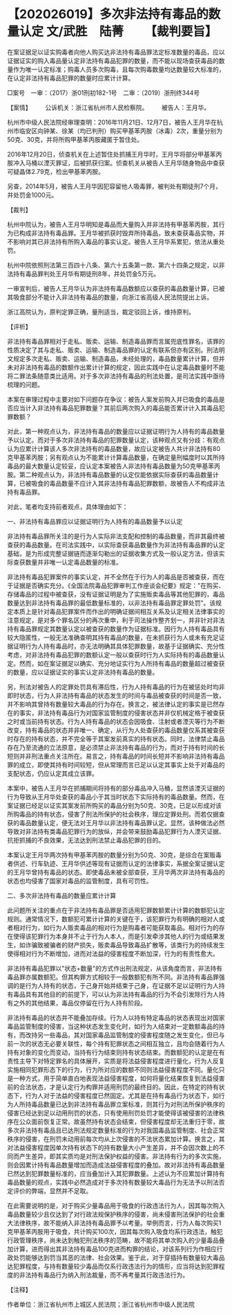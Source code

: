 # 【202026019】多次非法持有毒品的数量认定 文/武胜　陆菁 　　【裁判要旨】

在案证据足以证实购毒者向他人购买达非法持有毒品罪法定标准数量的毒品，应以证据证实的购入毒品量认定非法持有毒品犯罪的数量，而不能以现场查获毒品的数量作为唯一认定标准；购毒人员多次购毒，且每次购毒数量均达数量较大标准的，在认定非法持有毒品犯罪的数量时应累计计算。

□案号　一审：（2017）浙01刑初182-1号　二审：（2019）浙刑终344号

【案情】 　　公诉机关：浙江省杭州市人民检察院。 　　被告人：王月华。

杭州市中级人民法院经审理查明：2016年11月21日、12月7日，被告人王月华在杭州市临安区向钟某、徐某（均已判刑）购买甲基苯丙胺（冰毒）2次，重量分别为50克、30克，并将所购甲基苯丙胺藏匿于暂住处。

2016年12月20日，侦查机关在上述暂住处抓捕王月华时，王月华将部分甲基苯丙胺冲入马桶以湮灭罪证，后被抓获归案。侦查机关从被告人王月华随身物品中查获可疑晶体2.79克，检出甲基苯丙胺。

另查，2014年5月，被告人王月华因犯容留他人吸毒罪，被判处有期徒刑7个月，并处罚金1000元。

【裁判】

杭州中院认为，被告人王月华明知是毒品而大量购入并非法持有甲基苯丙胺，其行为已构成非法持有毒品罪。王月华被抓获时毁弃所持毒品，致未查获毒品实物，并不影响对其已非法持有所购入毒品的事实认定。被告人王月华系累犯，依法从重处罚。

杭州中院依照刑法第三百四十八条、第六十五条第一款、第六十四条之规定，以非法持有毒品罪判处王月华有期徒刑8年，并处罚金5万元。

一审宣判后，被告人王月华认为非法持有毒品数额应以查获的毒品数量计算，已被其吸食部分不能计入非法持有毒品的数量，向浙江省高级人民法院提出上诉。

浙江高院认为，原判定罪正确，量刑适当，裁定驳回上诉，维持原判。

【评析】

非法持有毒品罪相对于走私、贩卖、运输、制造毒品罪而言属兜底性罪名，该罪的性质决定了其与走私、贩卖、运输、制造毒品罪的认定有联系但亦有区别。刑法明文规定多次走私、贩卖、运输、制造毒品，未经处理的，毒品数量累计计算，但并未对非法持有毒品的数额作出累计计算的规定，因此实践中在认定毒品数量时不能将二罪法条随意类比适用。对于多次非法持有毒品的刑法处置，是司法实践中亟待梳理的问题。

本案在审理过程中主要对如下问题存在争议：被告人案发前购入并已吸食的毒品是否应当计入非法持有毒品犯罪数量？其前后两次购入的毒品能否累计计入其毒品犯罪数额？

对此，第一种观点认为，非法持有毒品的数量应以证据证明行为人持有的毒品数量予以认定。而对于多次非法持有毒品的犯罪数量认定，该种观点又有分歧：有观点认为应累计计算该人多次非法持有的毒品数量，故应认定被告人共计非法持有80克甲基苯丙胺；另有观点认为不能累计计算毒品数量，在确定量刑幅度时以其所持毒品的最大数量认定较妥，应认定本案被告人非法持有毒品数量为50克甲基苯丙胺。第二种观点认为，非法持有毒品数量的认定仅能依据实际查获的毒品数量计算，已被吸食的毒品数量不应计入其非法持有毒品犯罪数额，故被告人不构成非法持有毒品罪。

对此，笔者均支持前者观点，具体理由如下：

一、非法持有毒品罪应以证据证明行为人持有的毒品数量予以认定

非法持有毒品罪所关注的是行为人实际非法支配和控制的毒品数量，而非其最终被查获的毒品数量。在司法实践中，以实际查获毒品数量作为非法持有毒品罪的认定基础，是为形成完整证据链而逐渐勾勒出的证据收集方式及一般认定方法，但该实际查获数量并非唯一认定毒品数量的标准。

非法持有毒品犯罪案件的事实认定，并不全然在于行为人的毒品是否被查获，而在于证据是否确实充分。《全国法院毒品犯罪审判工作座谈会纪要》规定："在购买、存储毒品的过程中被查获，没有证据证明是为了实施贩卖毒品等其他犯罪的，毒品数量达到非法持有毒品罪的最低数量标准的，以非法持有毒品罪定罪处罚"。该规定本质上是针对毒品犯罪案件而作出的明确证据间相互关系及认定相关法律事实的注意规定，是对多个罪名区分的再次重申，利于司法操作整齐划一，并非针对非法持有毒品罪规定其数量认定以被查获的数量作为证据标准。因行为人持有毒品具有较大隐匿性，一般无法准确查明其持有毒品的数量，在未抓获行为人或未有充足证据证明行为人持有毒品时，亦无法明确其具体犯罪数量，故基于证据确实、充分性考虑，对非法持有毒品犯罪的数额认定一般以查获时行为人实际持有的毒品数量认定。然而，如在案证据足以确实、充分地证实行为人所持有毒品的数量超过被查获的数量，应以证据证实的事实认定非法持有毒品的数量。

另，刑法对被告人的定罪处罚具有滞后性，行为人持有毒品的行为在被惩处时均非即时状态，行为人非法持有毒品的状态发生的时间与毒品被查获的时间是否一致，并不影响其曾持有数量较大毒品的行为存在。换言之，被法律认定的事实是已然存在的事实，非法持有毒品行为对国家监管制度的侵害状态并非仅机械定格于被查获之时或当前持有状态。行为人持有毒品的状态会因吸食、注射或者湮灭等行为不断改变，持有毒品的状态并非唯一、确定，从行为人处查获的毒品数量仅系其被查获时存在的持有状态，并不完全等于其案发前真实的持有状态。同时，法律禁止毒品存在乃至流通的立法原意，是必须禁止非法持有毒品的行为，而对于持有时间的长短则并非刑法重点关注所在。易言之，持有毒品的时间长短并不影响非法持有毒品罪的成立，即使其持有时间较短，但从常理而言已足以认定其事实上处于对毒品的支配状态，仍应认定其成立该罪。

本案中，被告人王月华在抓捕期间将持有的部分毒品冲入马桶，显然该湮灭证据的行为导致从王月华处查获的毒品小于其当时状态下实际持有的毒品数量。然而，在案证据已经足以证实其案发前所购买的毒品分别为50克、30克，已足以形成对该所购毒品的持有状态，侵害了刑法所保护的社会秩序，理应定罪处刑。而若仅据查获的毒品数量认定，便无法对王月华以非法持有毒品罪认定。显然，该种做法必然导致对非法持有类毒品犯罪行为的放纵，并会带来鼓励毒品犯罪行为人湮灭证据、抗拒抓捕的不良效果，无法达到刑法禁止毒品犯罪的目的。

本案认定王月华两次持有甲基苯丙胺的数量分别为50克、30克，是综合在案贩毒者供述、行车轨迹、王月华供述等现有证据而认定的法律事实，系据全案证据认定的王月华曾持有毒品的状态。即使毒品未被全部查获，王月华两次非法持有毒品的状态也均侵害了国家对毒品的监管制度，具有可罚性。

二、多次非法持有毒品的数量应累计计算

此问题所关注的重点在于非法持有毒品罪是否适用犯罪数额累计计算的数额犯认定规则。通常情况下，数额犯可累计计算的关键在于，该犯罪行为有明确的相对人或者相对行为，如行为人贩卖毒品的相对行为是购毒者可能获取毒品。相对行为的存在使得该犯罪行为本身并不止于行为人本人，而是引发牵涉其他人的行为或结果发生，如诈骗致被骗者的财产损失，贩卖毒品导致毒品扩散等，该类行为的持续发生使得相对行为不断增加，进而对法益的侵害程度不断加深，行为的有责性愈大。

非法持有毒品犯罪以"状态+数量"的方式作出刑法规定，从该角度而言，非法持有毒品罪亦属数额犯。但其构罪方式相较于一般数额犯有所不同。非法持有毒品罪强调的是行为人持有的状态，于己身开始并结束于己身，在证据不足以证明行为人持有毒品具有其他目的的前提下，可以认为非法持有毒品的行为不会引发除行为人持有之外的其他结果，毒品仅停留在行为人持有阶段。

非法持有毒品的状态并不能叠加存续。行为人以持有特定毒品的状态表现出对国家毒品监管制度的侵害，当这种状态发生变化时，如行为人结束对一定数额毒品的持有，而改持另一些毒品，其对国家毒品监管制度的侵害程度随之发生变化，但已与前一次的状态无必要关联性，每个持有犯罪状态之间相互独立，且均会随着行为人持有对象的变化而变动，当持有行为结束则持有状态结束。而数额犯的认定是在有责性主导下对特定罪名的具体展开，实质是将法益侵害程度进行量化，行为人反复实施相同犯罪形态下的行为，行为所对应的数额不同则法益侵害程度不同。量化只是一种方式，用于简单直白地表现法益侵害程度，如何将量化结果恢复到法益侵害前的合法状态，才是认定行为构罪并适用刑罚的最终目的。因此，在特定的持有状态下，行为人对于法益的侵害程度已然固定。尤其是在持有毒品行为状态下，如行为人所持毒品数量已达到非法持有毒品罪立案标准，则其行为对刑法所保护秩序的侵害已经达到足以动用刑罚的状态，只有使用刑罚处罚才能使得该被侵害的法律秩序在公众面前恢复正常。故虽然持有状态会结束，但侵害程度却无法重归于零，故多次非法持有毒品且已达刑法规定数量标准的行为对我国毒品监管制度、社会正常秩序的侵害，在刑罚未动用前每次均从上次侵害的不法状态累加计算。换言之，其对法益侵害程度因单次持有状态下的持有数量大小产生差异，并不会因次数上的不同而产生差异，即其实质均是对刑法保护权益的侵害。非法持有行为的多次实施，则会因累计持有毒品数量增加而造成法益侵害程度的叠加。故对非法持有毒品数量已然达到犯罪数量标准的，应当叠加计入其犯罪数量。上述认为不应累加计算持有毒品数量的观点，实践中必然造成对于多次持有数量较大毒品行为无法予以刑法否定评价的弊端，显然并不足取。

在此需要说明的是，对于购买少量毒品用于吸食的行政违法行为人，因其每次购入毒品数量较少且仅达到了对行政法规保护秩序的侵害，尚未侵害刑法保护的社会重大法律秩序，故不能纳入非法持有毒品罪予以考量。举例而言，行为人每次购买1克甲基苯丙胺用于吸食，共计购买100次，因其每次购入吸食均系行政违法，触犯行政管理秩序，尚未达到触犯刑法秩序的范畴，故不能将其单次购入的少量毒品叠加计算，进而得出其非法持有毒品100克进而构罪的结论，对该系列行为作相应行政处罚能够达到罚当其恶的法律、社会效果。鉴于此，对于穿插持有数量较大毒品达犯罪程度，与持有数量较少毒品而仅系行政违法行为的情形，应当将达到犯罪程度的非法持有毒品行为纳入刑法裁量，而不再考量其行政违法行为。

【注释】

作者单位：浙江省杭州市上城区人民法院；浙江省杭州市中级人民法院